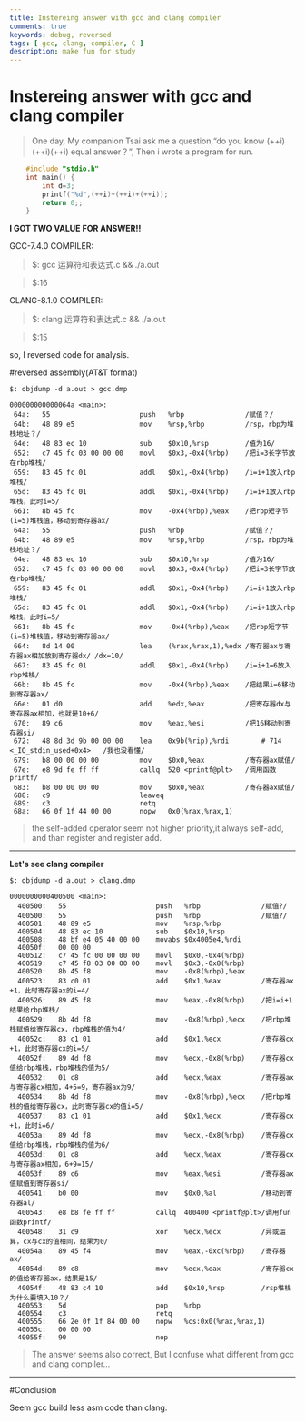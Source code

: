 ```yaml
---
title: Instereing answer with gcc and clang compiler
comments: true
keywords: debug, reversed
tags: [ gcc, clang, compiler, C ]
description: make fun for study
---
```


# Instereing answer with gcc and clang compiler

> One day, My companion Tsai ask me a question,“do you know (++i)(++i)(++i) equal answer？”, Then i wrote a program for run. 

```C
    #include "stdio.h" 
    int main() {
    	int d=3;
    	printf("%d",(++i)+(++i)+(++i));
    	return 0;;
    }
```

**I GOT TWO VALUE FOR ANSWER!!**

GCC-7.4.0 COMPILER:

> $: gcc 运算符和表达式.c && ./a.out

> $:16


CLANG-8.1.0 COMPILER:
> $: clang 运算符和表达式.c && ./a.out

> $:15


so, I reversed code for analysis.

#reversed assembly(AT&T format) 

`$: objdump -d a.out > gcc.dmp`

```
000000000000064a <main>:
 64a:	55                   	push   %rbp      		  /赋值？/
 64b:	48 89 e5             	mov    %rsp,%rbp  		  /rsp，rbp为堆栈地址？/
 64e:	48 83 ec 10          	sub    $0x10,%rsp  		  /值为16/
 652:	c7 45 fc 03 00 00 00 	movl   $0x3,-0x4(%rbp)    /把i=3长字节放在rbp堆栈/
 659:	83 45 fc 01          	addl   $0x1,-0x4(%rbp)    /i=i+1放入rbp堆栈/
 65d:	83 45 fc 01          	addl   $0x1,-0x4(%rbp)    /i=i+1放入rbp堆栈，此时i=5/
 661:	8b 45 fc             	mov    -0x4(%rbp),%eax    /把rbp短字节(i=5)堆栈值，移动到寄存器ax/
 64a:	55                   	push   %rbp               /赋值？/
 64b:	48 89 e5             	mov    %rsp,%rbp          /rsp，rbp为堆栈地址？/
 64e:	48 83 ec 10          	sub    $0x10,%rsp         /值为16/
 652:	c7 45 fc 03 00 00 00 	movl   $0x3,-0x4(%rbp)    /把i=3长字节放在rbp堆栈/
 659:	83 45 fc 01          	addl   $0x1,-0x4(%rbp)    /i=i+1放入rbp堆栈/
 65d:	83 45 fc 01          	addl   $0x1,-0x4(%rbp)    /i=i+1放入rbp堆栈，此时i=5/
 661:	8b 45 fc             	mov    -0x4(%rbp),%eax    /把rbp短字节(i=5)堆栈值，移动到寄存器ax/
 664:	8d 14 00             	lea    (%rax,%rax,1),%edx /寄存器ax与寄存器ax相加放到寄存器dx/ /dx=10/
 667:	83 45 fc 01          	addl   $0x1,-0x4(%rbp)    /i=i+1=6放入rbp堆栈/
 66b:	8b 45 fc             	mov    -0x4(%rbp),%eax    /把结果i=6移动到寄存器ax/
 66e:	01 d0                	add    %edx,%eax          /把寄存器dx与寄存器ax相加，也就是10+6/
 670:	89 c6                	mov    %eax,%esi          /把16移动到寄存器si/
 672:	48 8d 3d 9b 00 00 00 	lea    0x9b(%rip),%rdi        # 714 <_IO_stdin_used+0x4>   /我也没看懂/   
 679:	b8 00 00 00 00       	mov    $0x0,%eax          /寄存器ax赋值/
 67e:	e8 9d fe ff ff       	callq  520 <printf@plt>   /调用函数printf/
 683:	b8 00 00 00 00       	mov    $0x0,%eax          /寄存器ax赋值/
 688:	c9                   	leaveq 
 689:	c3                   	retq 
 68a:	66 0f 1f 44 00 00    	nopw   0x0(%rax,%rax,1)  
```
> the self-added operator seem not higher priority,it always self-add, and than register and register add.

------------
**Let's see clang compiler**

`$: objdump -d a.out > clang.dmp`

```
0000000000400500 <main>:
  400500:	55                   	push   %rbp         	  /赋值?/
  400500:	55                   	push   %rbp               /赋值?/
  400501:	48 89 e5             	mov    %rsp,%rbp    
  400504:	48 83 ec 10          	sub    $0x10,%rsp
  400508:	48 bf e4 05 40 00 00 	movabs $0x4005e4,%rdi     
  40050f:	00 00 00 
  400512:	c7 45 fc 00 00 00 00 	movl   $0x0,-0x4(%rbp)     
  400519:	c7 45 f8 03 00 00 00 	movl   $0x3,-0x8(%rbp)
  400520:	8b 45 f8             	mov    -0x8(%rbp),%eax 
  400523:	83 c0 01             	add    $0x1,%eax          /寄存器ax +1，此时寄存器ax的i=4/
  400526:	89 45 f8             	mov    %eax,-0x8(%rbp)    /把i=i+1结果给rbp堆栈/
  400529:	8b 4d f8             	mov    -0x8(%rbp),%ecx    /把rbp堆栈赋值给寄存器cx，rbp堆栈的值为4/
  40052c:	83 c1 01             	add    $0x1,%ecx          /寄存器cx +1，此时寄存器cx的i=5/
  40052f:	89 4d f8             	mov    %ecx,-0x8(%rbp)    /寄存器cx值给rbp堆栈，rbp堆栈的值为5/
  400532:	01 c8                	add    %ecx,%eax          /寄存器ax与寄存器cx相加，4+5=9，寄存器ax为9/
  400534:	8b 4d f8             	mov    -0x8(%rbp),%ecx    /把rbp堆栈的值给寄存器cx，此时寄存器cx的值i=5/
  400537:	83 c1 01             	add    $0x1,%ecx          /寄存器cx +1，此时i=6/
  40053a:	89 4d f8             	mov    %ecx,-0x8(%rbp)    /寄存器cx值给rbp堆栈，rbp堆栈的值为6/
  40053d:	01 c8                	add    %ecx,%eax          /寄存器cx与寄存器ax相加，6+9=15/
  40053f:	89 c6                	mov    %eax,%esi          /寄存器ax值赋值到寄存器si/
  400541:	b0 00                	mov    $0x0,%al           /移动到寄存器al/
  400543:	e8 b8 fe ff ff       	callq  400400 <printf@plt>/调用fun函数printf/
  400548:	31 c9                	xor    %ecx,%ecx          /异或运算，cx与cx的值相同，结果为0/
  40054a:	89 45 f4             	mov    %eax,-0xc(%rbp)    /寄存器ax/
  40054d:	89 c8                	mov    %ecx,%eax          /寄存器cx的值给寄存器ax，结果是15/
  40054f:	48 83 c4 10          	add    $0x10,%rsp         /rsp堆栈为什么要填入10？/
  400553:	5d                   	pop    %rbp
  400554:	c3                   	retq   
  400555:	66 2e 0f 1f 84 00 00 	nopw   %cs:0x0(%rax,%rax,1)
  40055c:	00 00 00 
  40055f:	90                   	nop
```

> The answer seems also correct, But I confuse what different from gcc and clang compiler...
---------

#Conclusion

Seem gcc build less asm code than clang.